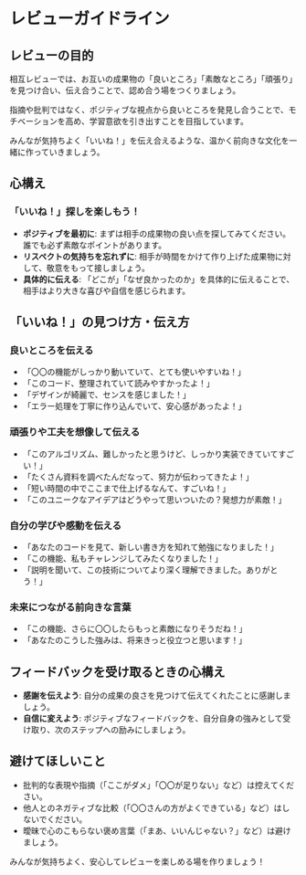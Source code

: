 # レビューガイドライン

## レビューの目的

相互レビューでは、お互いの成果物の「良いところ」「素敵なところ」「頑張り」を見つけ合い、伝え合うことで、認め合う場をつくりましょう。

指摘や批判ではなく、ポジティブな視点から良いところを発見し合うことで、モチベーションを高め、学習意欲を引き出すことを目指しています。

みんなが気持ちよく「いいね！」を伝え合えるような、温かく前向きな文化を一緒に作っていきましょう。

## 心構え

### 「いいね！」探しを楽しもう！

- **ポジティブを最初に**: まずは相手の成果物の良い点を探してみてください。誰でも必ず素敵なポイントがあります。
- **リスペクトの気持ちを忘れずに**: 相手が時間をかけて作り上げた成果物に対して、敬意をもって接しましょう。
- **具体的に伝える**: 「どこが」「なぜ良かったのか」を具体的に伝えることで、相手はより大きな喜びや自信を感じられます。

## 「いいね！」の見つけ方・伝え方

### 良いところを伝える

- 「〇〇の機能がしっかり動いていて、とても使いやすいね！」
- 「このコード、整理されていて読みやすかったよ！」
- 「デザインが綺麗で、センスを感じました！」
- 「エラー処理を丁寧に作り込んでいて、安心感があったよ！」

### 頑張りや工夫を想像して伝える

- 「このアルゴリズム、難しかったと思うけど、しっかり実装できていてすごい！」
- 「たくさん資料を調べたんだなって、努力が伝わってきたよ！」
- 「短い時間の中でここまで仕上げるなんて、すごいね！」
- 「このユニークなアイデアはどうやって思いついたの？発想力が素敵！」

### 自分の学びや感動を伝える

- 「あなたのコードを見て、新しい書き方を知れて勉強になりました！」
- 「この機能、私もチャレンジしてみたくなりました！」
- 「説明を聞いて、この技術についてより深く理解できました。ありがとう！」

### 未来につながる前向きな言葉

- 「この機能、さらに〇〇したらもっと素敵になりそうだね！」
- 「あなたのこうした強みは、将来きっと役立つと思います！」

## フィードバックを受け取るときの心構え

- **感謝を伝えよう**: 自分の成果の良さを見つけて伝えてくれたことに感謝しましょう。
- **自信に変えよう**: ポジティブなフィードバックを、自分自身の強みとして受け取り、次のステップへの励みにしましょう。

## 避けてほしいこと

- 批判的な表現や指摘（「ここがダメ」「〇〇が足りない」など）は控えてください。
- 他人とのネガティブな比較（「〇〇さんの方がよくできている」など）はしないでください。
- 曖昧で心のこもらない褒め言葉（「まあ、いいんじゃない？」など）は避けましょう。

みんなが気持ちよく、安心してレビューを楽しめる場を作りましょう！

